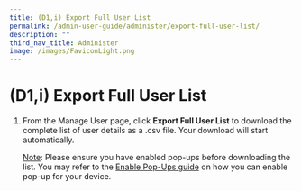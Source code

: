 ```yaml
---
title: (D1,i) Export Full User List
permalink: /admin-user-guide/administer/export-full-user-list/
description: ""
third_nav_title: Administer
image: /images/FaviconLight.png
---
```

<h1 id="export-full-user-list">(D1,i) Export Full User List</h1>
<ol>
<li><p>From the Manage User page, click <strong>Export Full User List</strong> to download the complete list of user details as a .csv file. Your download will start automatically.</p>
	<p><u>Note</u>: Please ensure you have enabled pop-ups before downloading the list. You may refer to the <a target="_blank" href="/files/Userguide/Downloadable%20Resources/Enable-Pop-ups-Guide.pdf">Enable Pop-Ups guide</a> on how you can enable pop-up for your device.</p>
</li>
</ol>